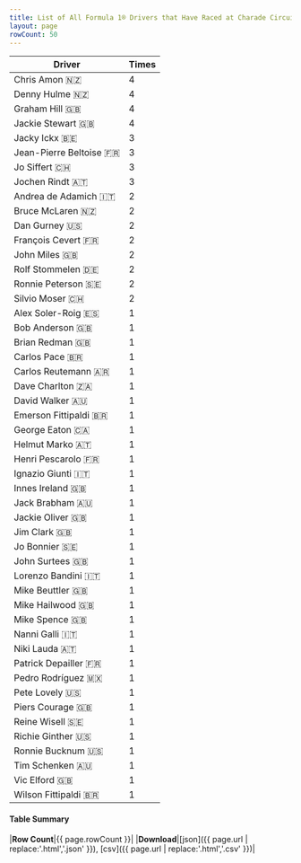 ```yaml
---
title: List of All Formula 1® Drivers that Have Raced at Charade Circuit
layout: page
rowCount: 50
---
```


| Driver | Times |
|--|--|
| Chris Amon 🇳🇿 | 4 |
| Denny Hulme 🇳🇿 | 4 |
| Graham Hill 🇬🇧 | 4 |
| Jackie Stewart 🇬🇧 | 4 |
| Jacky Ickx 🇧🇪 | 3 |
| Jean-Pierre Beltoise 🇫🇷 | 3 |
| Jo Siffert 🇨🇭 | 3 |
| Jochen Rindt 🇦🇹 | 3 |
| Andrea de Adamich 🇮🇹 | 2 |
| Bruce McLaren 🇳🇿 | 2 |
| Dan Gurney 🇺🇸 | 2 |
| François Cevert 🇫🇷 | 2 |
| John Miles 🇬🇧 | 2 |
| Rolf Stommelen 🇩🇪 | 2 |
| Ronnie Peterson 🇸🇪 | 2 |
| Silvio Moser 🇨🇭 | 2 |
| Alex Soler-Roig 🇪🇸 | 1 |
| Bob Anderson 🇬🇧 | 1 |
| Brian Redman 🇬🇧 | 1 |
| Carlos Pace 🇧🇷 | 1 |
| Carlos Reutemann 🇦🇷 | 1 |
| Dave Charlton 🇿🇦 | 1 |
| David Walker 🇦🇺 | 1 |
| Emerson Fittipaldi 🇧🇷 | 1 |
| George Eaton 🇨🇦 | 1 |
| Helmut Marko 🇦🇹 | 1 |
| Henri Pescarolo 🇫🇷 | 1 |
| Ignazio Giunti 🇮🇹 | 1 |
| Innes Ireland 🇬🇧 | 1 |
| Jack Brabham 🇦🇺 | 1 |
| Jackie Oliver 🇬🇧 | 1 |
| Jim Clark 🇬🇧 | 1 |
| Jo Bonnier 🇸🇪 | 1 |
| John Surtees 🇬🇧 | 1 |
| Lorenzo Bandini 🇮🇹 | 1 |
| Mike Beuttler 🇬🇧 | 1 |
| Mike Hailwood 🇬🇧 | 1 |
| Mike Spence 🇬🇧 | 1 |
| Nanni Galli 🇮🇹 | 1 |
| Niki Lauda 🇦🇹 | 1 |
| Patrick Depailler 🇫🇷 | 1 |
| Pedro Rodríguez 🇲🇽 | 1 |
| Pete Lovely 🇺🇸 | 1 |
| Piers Courage 🇬🇧 | 1 |
| Reine Wisell 🇸🇪 | 1 |
| Richie Ginther 🇺🇸 | 1 |
| Ronnie Bucknum 🇺🇸 | 1 |
| Tim Schenken 🇦🇺 | 1 |
| Vic Elford 🇬🇧 | 1 |
| Wilson Fittipaldi 🇧🇷 | 1 |

#### Table Summary

|**Row Count**|{{ page.rowCount }}|
|**Download**|[json]({{ page.url | replace:'.html','.json' }}), [csv]({{ page.url | replace:'.html','.csv' }})|
